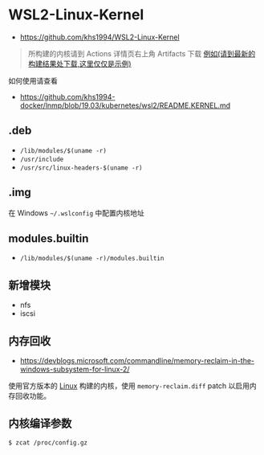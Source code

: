 # WSL2-Linux-Kernel

* https://github.com/khs1994/WSL2-Linux-Kernel

> 所构建的内核请到 Actions 详情页右上角 Artifacts 下载 [例如(请到最新的构建结果处下载,这里仅仅是示例)](https://github.com/khs1994/WSL2-Linux-Kernel/commit/591f8bd0120ccc4e726f7b9444337a4dc8b8e1dd/checks?check_suite_id=263673284)

如何使用请查看

* https://github.com/khs1994-docker/lnmp/blob/19.03/kubernetes/wsl2/README.KERNEL.md

## .deb

* `/lib/modules/$(uname -r)`
* `/usr/include`
* `/usr/src/linux-headers-$(uname -r)`

## .img

在 Windows `~/.wslconfig` 中配置内核地址

## modules.builtin

* `/lib/modules/$(uname -r)/modules.builtin`

## 新增模块

* nfs
* iscsi

## 内存回收

* https://devblogs.microsoft.com/commandline/memory-reclaim-in-the-windows-subsystem-for-linux-2/

使用官方版本的 [Linux](https://github.com/torvalds/linux) 构建的内核，使用 `memory-reclaim.diff` patch 以启用内存回收功能。

## 内核编译参数

```bash
$ zcat /proc/config.gz
```
